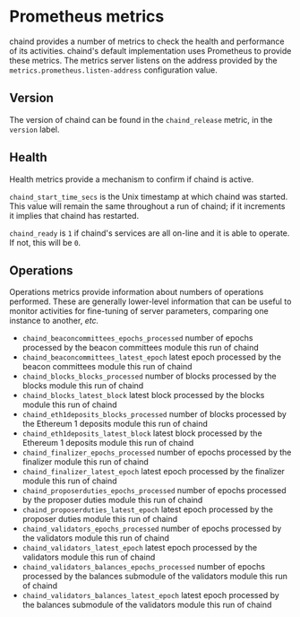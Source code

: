# Prometheus metrics
chaind provides a number of metrics to check the health and performance of its activities.  chaind's default implementation uses Prometheus to provide these metrics.  The metrics server listens on the address provided by the `metrics.prometheus.listen-address` configuration value.

## Version
The version of chaind can be found in the `chaind_release` metric, in the `version` label.

## Health
Health metrics provide a mechanism to confirm if chaind is active.

`chaind_start_time_secs` is the Unix timestamp at which chaind was started.  This value will remain the same throughout a run of chaind; if it increments it implies that chaind has restarted.

`chaind_ready` is `1` if chaind's services are all on-line and it is able to operate.  If not, this will be `0`.

## Operations
Operations metrics provide information about numbers of operations performed.  These are generally lower-level information that can be useful to monitor activities for fine-tuning of server parameters, comparing one instance to another, _etc._

  - `chaind_beaconcommittees_epochs_processed` number of epochs processed by the beacon committees module this run of chaind
  - `chaind_beaconcommittees_latest_epoch` latest epoch processed by the beacon committees module this run of chaind
  - `chaind_blocks_blocks_processed` number of blocks processed by the blocks module this run of chaind
  - `chaind_blocks_latest_block` latest block processed by the blocks module this run of chaind
  - `chaind_eth1deposits_blocks_processed` number of blocks processed by the Ethereum 1 deposits module this run of chaind
  - `chaind_eth1deposits_latest_block` latest block processed by the Ethereum 1 deposits module this run of chaind
  - `chaind_finalizer_epochs_processed` number of epochs processed by the finalizer module this run of chaind
  - `chaind_finalizer_latest_epoch` latest epoch processed by the finalizer module this run of chaind
  - `chaind_proposerduties_epochs_processed` number of epochs processed by the proposer duties module this run of chaind
  - `chaind_proposerduties_latest_epoch` latest epoch processed by the proposer duties module this run of chaind
  - `chaind_validators_epochs_processed` number of epochs processed by the validators module this run of chaind
  - `chaind_validators_latest_epoch` latest epoch processed by the validators module this run of chaind
  - `chaind_validators_balances_epochs_processed` number of epochs processed by the balances submodule of the validators module this run of chaind
  - `chaind_validators_balances_latest_epoch` latest epoch processed by the balances submodule of the validators module this run of chaind
